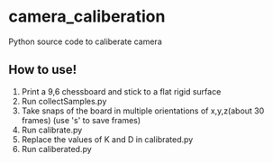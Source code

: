 # camera_caliberation
Python source code to caliberate camera

## How to use!
1. Print a 9,6 chessboard and stick to a flat rigid surface
2. Run collectSamples.py 
3. Take snaps of the board in multiple orientations of x,y,z(about 30 frames) (use 's' to save frames)
4. Run calibrate.py
5. Replace the values of K and D in calibrated.py
6. Run caliberated.py
